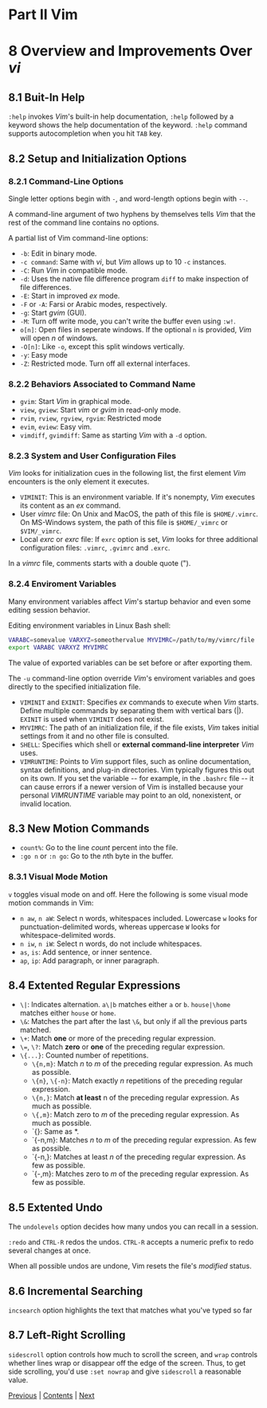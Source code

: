 # Part II Vim
# 8 Overview and Improvements Over *vi*
## 8.1 Buit-In Help
`:help` invokes *Vim*'s built-in help documentation, `:help` followed by a
keyword shows the help documentation of the keyword. `:help` command supports
autocompletion when you hit `TAB` key.

## 8.2 Setup and Initialization Options
### 8.2.1 Command-Line Options
Single letter options begin with `-`, and word-length options begin with `--`.

A command-line argument of two hyphens by themselves tells *Vim* that the rest
of the command line contains no options.

A partial list of Vim command-line options:
- `-b`: Edit in binary mode.
- `-c command`: Same with *vi*, but *Vim* allows up to 10 `-c` instances.
- `-C`: Run *Vim* in compatible mode.
- `-d`: Uses the native file difference program `diff` to make inspection of
  file differences.
- `-E`: Start in improved *ex* mode.
- `-F` or `-A`: Farsi or Arabic modes, respectively.
- `-g`: Start *gvim* (GUI).
- `-M`: Turn off write mode, you can't write the buffer even using `:w!`.
- `o[n]`: Open files in seperate windows. If the optional `n` is provided, *Vim*
  will open *n* of windows.
- `-O[n]`: Like `-o`, except this split windows vertically.
- `-y`: Easy mode
- `-Z`: Restricted mode. Turn off all external interfaces.

### 8.2.2 Behaviors Associated to Command Name
- `gvim`: Start *Vim* in graphical mode.
- `view`, `gview`: Start *vim* or *gvim* in read-only mode.
- `rvim`, `rview`, `rgview`, `rgvim`: Restricted mode
- `evim`, `eview`: Easy vim.
- `vimdiff`, `gvimdiff`: Same as starting *Vim* with a `-d` option.

### 8.2.3 System and User Configuration Files
*Vim* looks for initialization cues in the following list, the first element
*Vim* encounters is the only element it executes.
- `VIMINIT`: This is an environment variable. If it's nonempty, *Vim* executes
  its content as an *ex* command.
- User *vimrc* file: On Unix and MacOS, the path of this file is `$HOME/.vimrc`.
  On MS-Windows system, the path of this file is `$HOME/_vimrc` or
  `$VIM/_vimrc`.
- Local *exrc* or *exrc* file: If `exrc` option is set, *Vim* looks for three
  additional configuration files: `.vimrc`, `.gvimrc` and `.exrc`.

In a *vimrc* file, comments starts with a double quote (").

### 8.2.4 Enviroment Variables
Many environment variables affect *Vim*'s startup behavior and even some editing
session behavior.

Editing environment variables in Linux Bash shell:
```bash
VARABC=somevalue VARXYZ=someothervalue MYVIMRC=/path/to/my/vimrc/file
export VARABC VARXYZ MYVIMRC
```

The value of exported variables can be set before or after exporting them.

The `-u` command-line option override *Vim*'s enviroment variables and goes
directly to the specified initialization file.

- `VIMINIT` and `EXINIT`: Specifies *ex* commands to execute when *Vim* starts.
  Define multiple commands by separating them with vertical bars (|). `EXINIT`
  is used when `VIMINIT` does not exist.
- `MYVIMRC`: The path of an initialization file, if the file exists, *Vim* takes
  initial settings from it and no other file is consulted.
- `SHELL`: Specifies which shell or **external command-line interpreter**  *Vim*
  uses.
- `VIMRUNTIME`: Points to *Vim* support files, such as online documentation,
  syntax definitions, and plug-in directories. Vim typically figures this out on
  its own. If you set the variable -- for example, in the `.bashrc` file -- it
  can cause errors if a newer version of Vim is installed because your personal
  *VIMRUNTIME* variable may point to an old, nonexistent, or invalid location.

## 8.3 New Motion Commands
- `count%`: Go to the line *count* percent into the file.
- `:go n` or `:n go`: Go to the *n*th byte in the buffer.

### 8.3.1 Visual Mode Motion
`v` toggles visual mode on and off. Here the following is some visual mode
motion commands in Vim:
- `n aw`, `n aW`: Select n words, whitespaces included. Lowercase `w` looks for
  punctuation-delimited words, whereas uppercase `W` looks for
  whitespace-delimited words.
- `n iw`, `n iW`: Select n words, do not include whitespaces.
- `as`, `is`: Add sentence, or inner sentence.
- `ap`, `ip`: Add paragraph, or inner paragraph.

## 8.4 Extented Regular Expressions
- `\|`: Indicates alternation. `a\|b` matches either `a` or `b`. `house|\home`
  matches either `house` or `home`.
- `\&`: Matches the part after the last `\&`, but only if all the previous parts
  matched.
- `\+`: Match **one** or more of the preceding regular expression.
- `\=`, `\?`: Match **zero** or **one** of the preceding regular expression.
- `\{...}`: Counted number of repetitions.
    - `\{n,m}`: Match *n* to *m* of the preceding regular expression. As much as
      possible.
    - `\{n}`, `\{-n}`: Match exactly *n* repetitions of the preceding regular
      expression.
    - `\{n,}`: Match **at least** n of the preceding regular expression. As much
      as possible.
    - `\{,m}`: Match zero to *m* of the preceding regular expression. As much as
      possible.
    - `\{}: Same as *.
    - `{-n,m}: Matches *n* to *m* of the preceding regular expression. As few as
      possible.
    - `{-n,}: Matches at least *n* of the preceding regular expression. As few
      as possible.
    - `{-,m}: Matches zero to *m* of the preceding regular expression. As few as
      possible.

## 8.5 Extented Undo
The `undolevels` option decides how many undos you can recall in a session.

`:redo` and `CTRL-R` redos the undos. `CTRL-R` accepts a numeric prefix to redo
several changes at once.

When all possible undos are undone, Vim resets the file's *modified* status.

## 8.6 Incremental Searching
`incsearch` option highlights the text that matches what you've typed so far

## 8.7 Left-Right Scrolling
`sidescroll` option controls how much to scroll the screen, and `wrap` controls
whether lines wrap or disappear off the edge of the screen. Thus, to get side
scrolling, you'd use `:set nowrap` and give `sidescroll` a reasonable value.

[Previous](../Part-I/Chapter-7.md) | [Contents](../Contents.md) |
[Next](./Chapter-9.md)
